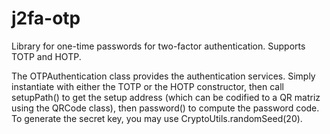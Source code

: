 # j2fa-otp
Library for one-time passwords for two-factor authentication. Supports TOTP and HOTP.

The OTPAuthentication class provides the authentication services.
Simply instantiate with either the TOTP or the HOTP constructor, 
then call setupPath() to get the setup address
(which can be codified to a QR matriz using the QRCode class), 
then password() to compute the password code.
To generate the secret key, you may use CryptoUtils.randomSeed(20).
